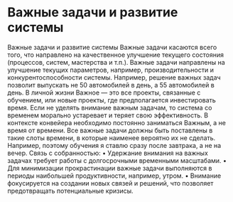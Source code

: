 # Важные задачи и развитие системы

Важные задачи и развитие системы
Важные задачи касаются всего того, что направлено на качественное улучшение текущего состояния (процессов, систем, мастерства и т.п.). Важные задачи направлены на улучшение текущих параметров, например, производительности и конкурентоспособности системы. Например, решение важных задач позволит выпускать не 50 автомобилей в день, а 55 автомобилей в день. В личной жизни Важное — это все проекты, связанные с обучением, или новые проекты, где предполагается инвестировать время.
Если не уделять внимание важным задачам, то система со временем морально устаревает и теряет свою эффективность. В контексте конвейера необходимо постоянно заниматься Важным, а не время от времени.
Все важные задачи должны быть поставлены в такие слоты времени, в которые наименее вероятно их не сделать. Например, поэтому обучения я ставлю сразу после завтрака, а не на вечер.
Связь с собранностью:
• Удержание внимания на важных задачах требует работы с долгосрочными временными масштабами.
• Для минимизации прокрастинации важные задачи выполняются в периоды наибольшей продуктивности, например, утром.
• Внимание фокусируется на создании новых связей и решений, что позволяет предотвращать потенциальные кризисы.
